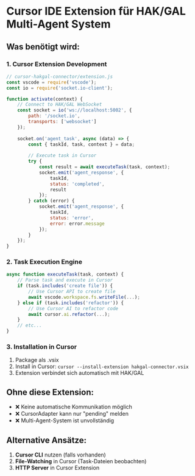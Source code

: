 # Cursor IDE Extension für HAK/GAL Multi-Agent System

## Was benötigt wird:

### 1. Cursor Extension Development
```javascript
// cursor-hakgal-connector/extension.js
const vscode = require('vscode');
const io = require('socket.io-client');

function activate(context) {
    // Connect to HAK/GAL WebSocket
    const socket = io('ws://localhost:5002', {
        path: '/socket.io',
        transports: ['websocket']
    });
    
    socket.on('agent_task', async (data) => {
        const { taskId, task, context } = data;
        
        // Execute task in Cursor
        try {
            const result = await executeTask(task, context);
            socket.emit('agent_response', {
                taskId,
                status: 'completed',
                result
            });
        } catch (error) {
            socket.emit('agent_response', {
                taskId,
                status: 'error',
                error: error.message
            });
        }
    });
}
```

### 2. Task Execution Engine
```javascript
async function executeTask(task, context) {
    // Parse task and execute in Cursor
    if (task.includes('create file')) {
        // Use Cursor API to create file
        await vscode.workspace.fs.writeFile(...);
    } else if (task.includes('refactor')) {
        // Use Cursor AI to refactor code
        await cursor.ai.refactor(...);
    }
    // etc...
}
```

### 3. Installation in Cursor
1. Package als .vsix
2. Install in Cursor: `cursor --install-extension hakgal-connector.vsix`
3. Extension verbindet sich automatisch mit HAK/GAL

## Ohne diese Extension:
- ❌ Keine automatische Kommunikation möglich
- ❌ CursorAdapter kann nur "pending" melden
- ❌ Multi-Agent-System ist unvollständig

## Alternative Ansätze:
1. **Cursor CLI** nutzen (falls vorhanden)
2. **File-Watching** in Cursor (Task-Dateien beobachten)
3. **HTTP Server** in Cursor Extension
